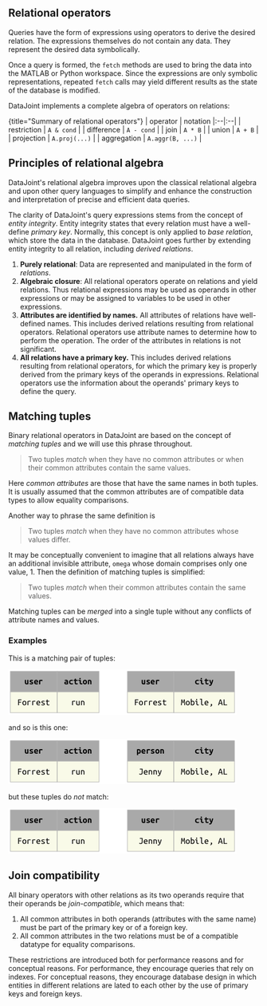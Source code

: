 ## Relational operators
Queries have the form of expressions using operators to derive the desired relation.  The expressions themselves do not contain any data.  They represent the desired data symbolically. 

Once a query is formed, the `fetch` methods are used to bring the data into the MATLAB or Python workspace.  Since the expressions are only symbolic representations, repeated `fetch` calls may yield different results as the state of the database is modified.



DataJoint implements a complete algebra of operators on relations:

{title="Summary of relational operators"}
| operator | notation
|:--|:--|
| restriction | `A & cond` |
| difference  | `A - cond` |
| join        | `A * B`    | 
| union       | `A + B`    | 
| projection  | `A.proj(...)` | 
| aggregation | `A.aggr(B, ...)` | 


## Principles of relational algebra
DataJoint's relational algebra improves upon the classical relational algebra and upon other query languages to simplify and enhance the construction and interpretation of precise and efficient data queries.

The clarity of DataJoint's query expressions stems from the concept of *entity integrity*.  Entity integrity states that every relation must have a well-define *primary key*.  Normally, this concept is only applied to *base relation*, which store the data in the database.  DataJoint goes further by extending entity integrity to all relation, including *derived relations*.


1. **Purely relational**: Data are represented and manipulated in the form of *relations*. 
1. **Algebraic closure**: All relational operators operate on relations and yield relations.  Thus relational expressions may be used as operands in other expressions or may be assigned to variables to be used in other expressions.
1. **Attributes are identified by names.**  All attributes of relations have well-defined names. This includes derived relations resulting from relational operators.  Relational operators use attribute names to determine how to perform the operation. The order of the attributes in relations is not significant.
1. **All relations have a primary key.**  This includes derived relations resulting from relational operators, for which the primary key is properly derived from the primary keys of the operands in expressions.  Relational operators use the information about the operands' primary keys to define the query.

## Matching tuples
Binary relational operators in DataJoint are based on the concept of *matching tuples* and we will use this phrase throughout.  

> Two tuples *match* when they have no common attributes or when their common attributes contain the same values.

Here *common attributes* are those that have the same names in both tuples.  It is usually assumed that the common attributes are of compatible data types to allow equality comparisons.

Another way to phrase the same definition is 

> Two tuples *match* when they have no common attributes whose values differ.

It may be conceptually convenient to imagine that all relations always have an additional invisible attribute, `omega` whose domain comprises only one value, 1.  Then the definition of matching tuples is simplified: 

> Two tuples *match* when their common attributes contain the same values.

Matching tuples can be *merged* into a single tuple without any conflicts of attribute names and values.

### Examples
This is a matching pair of tuples:

![](images/matched_tuples1.png)

and so is this one:

![](images/matched_tuples2.png)

but these tuples do *not* match:

![](images/matched_tuples3.png)

## Join compatibility
All binary operators with other relations as its two operands require that their operands be *join-compatible*, which means that:

1. All common attributes in both operands (attributes with the same name) must be part of the primary key or of a foreign key.
2. All common attributes in the two relations must be of a compatible datatype for equality comparisons.

These restrictions are introduced both for performance reasons and for conceptual reasons.  For  performance, they encourage queries that rely on indexes.  For conceptual reasons, they encourage database design in which entities in different relations are lated to each other by the use of primary keys and foreign keys.
